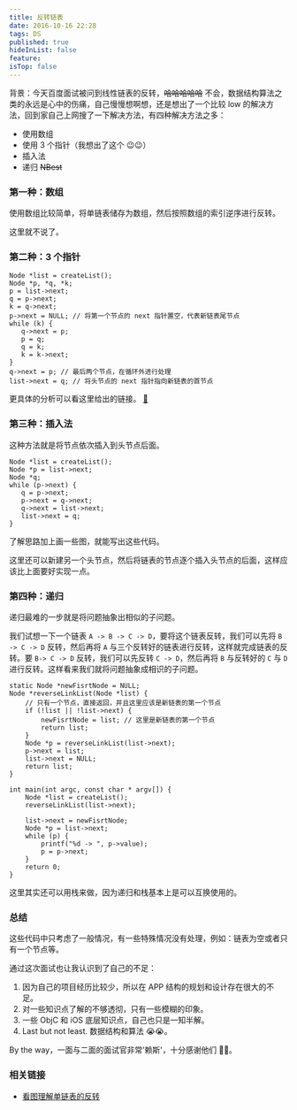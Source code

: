 ```yaml
---
title: 反转链表
date: 2016-10-16 22:28
tags: DS
published: true
hideInList: false
feature: 
isTop: false
---
```


背景：今天百度面试被问到线性链表的反转，~~哈哈哈哈哈~~ 不会，数据结构算法之类的永远是心中的伤痛，自己慢慢想啊想，还是想出了一个比较 low 的解决方法，回到家自己上网搜了一下解决方法，有四种解决方法之多：

<!-- more -->

* 使用数组
* 使用 3 个指针（我想出了这个 😉😉）
* 插入法
* 递归 ~~NBest~~

### 第一种：数组

使用数组比较简单，将单链表储存为数组，然后按照数组的索引逆序进行反转。

这里就不说了。

### 第二种：3 个指针

```
Node *list = createList();
Node *p, *q, *k;
p = list->next;
q = p->next;
k = q->next;
p->next = NULL; // 将第一个节点的 next 指针置空，代表新链表尾节点
while (k) {
   q->next = p;
   p = q;
   q = k;
   k = k->next;
}
q->next = p; // 最后两个节点，在循环外进行处理
list->next = q; // 将头节点的 next 指针指向新链表的首节点
```
更具体的分析可以看这里给出的链接。 [🔗][1]

### 第三种：插入法

这种方法就是将节点依次插入到头节点后面。

```
Node *list = createList();
Node *p = list->next;
Node *q;
while (p->next) {
   q = p->next;
   p->next = q->next;
   q->next = list->next;
   list->next = q;
}
```
了解思路加上画一些图，就能写出这些代码。

这里还可以新建另一个头节点，然后将链表的节点逐个插入头节点的后面，这样应该比上面要好实现一点。

### 第四种：递归

递归最难的一步就是将问题抽象出相似的子问题。

我们试想一下一个链表 `A -> B -> C -> D`，要将这个链表反转，我们可以先将 `B -> C -> D` 反转，然后再将 `A` 与三个反转好的链表进行反转，这样就完成链表的反转。要 `B-> C -> D` 反转，我们可以先反转 `C -> D`，然后再将 `B` 与反转好的 `C` 与 `D` 进行反转。这样看来我们就将问题抽象成相识的子问题。

```
static Node *newFisrtNode = NULL;
Node *reverseLinkList(Node *list) {
    // 只有一个节点，直接返回，并且这里应该是新链表的第一个节点
    if (!list || !list->next) {
        newFisrtNode = list; // 这里是新链表的第一个节点
        return list;
    }
    Node *p = reverseLinkList(list->next);
    p->next = list;
    list->next = NULL;
    return list;
}

int main(int argc, const char * argv[]) {
    Node *list = createList();
    reverseLinkList(list->next);
    
    list->next = newFisrtNode;
    Node *p = list->next;
    while (p) {
        printf("%d -> ", p->value);
        p = p->next;
    }
    return 0;
}
```
这里其实还可以用栈来做，因为递归和栈基本上是可以互换使用的。

### 总结

这些代码中只考虑了一般情况，有一些特殊情况没有处理，例如：链表为空或者只有一个节点等。

通过这次面试也让我认识到了自己的不足：

1. 因为自己的项目经历比较少，所以在 APP 结构的规划和设计存在很大的不足。
2. 对一些知识点了解的不够透彻，只有一些模糊的印象。
3. 一些 ObjC 和 iOS 底层知识点，自己也只是一知半解。
4. Last but not least. 数据结构和算法 😭😭。

By the way，一面与二面的面试官非常'赖斯'，十分感谢他们 🙏🙏。

### 相关链接

* [看图理解单链表的反转][1]

[1]: http://blog.csdn.net/feliciafay/article/details/6841115


